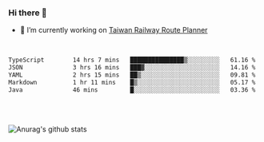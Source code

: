 ### Hi there 👋

- 🔭 I’m currently working on [Taiwan Railway Route Planner](https://github.com/Taiwan-Railway-Route-Planner)

<br/>

<!--START_SECTION:waka-->

```txt
TypeScript        14 hrs 7 mins   ███████████████▒░░░░░░░░░   61.16 %
JSON              3 hrs 16 mins   ███▓░░░░░░░░░░░░░░░░░░░░░   14.16 %
YAML              2 hrs 15 mins   ██▒░░░░░░░░░░░░░░░░░░░░░░   09.81 %
Markdown          1 hr 11 mins    █▒░░░░░░░░░░░░░░░░░░░░░░░   05.17 %
Java              46 mins         █░░░░░░░░░░░░░░░░░░░░░░░░   03.36 %
```

<!--END_SECTION:waka-->

<br/>
<br/>

![Anurag's github stats](https://github-readme-stats.vercel.app/api?username=DepickereSven&show_icons=true&theme=tokyonight)



<!--
**DepickereSven/DepickereSven** is a ✨ _special_ ✨ repository because its `README.md` (this file) appears on your GitHub profile.

Here are some ideas to get you started:

- 🔭 I’m currently working on ...
- 🌱 I’m currently learning ...
- 👯 I’m looking to collaborate on ...
- 🤔 I’m looking for help with ...
- 💬 Ask me about ...
- 📫 How to reach me: ...
- 😄 Pronouns: ...
- ⚡ Fun fact: ...
-->
